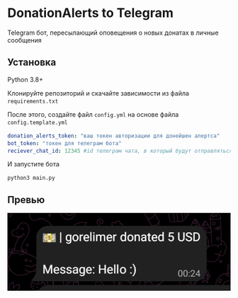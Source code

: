 # DonationAlerts to Telegram
Telegram бот, пересылающий оповещения о новых донатах в личные сообщения
## Установка
 Python 3.8+
 
 Клонируйте репозиторий и скачайте зависимости из файла `requirements.txt`
 
 После этого, создайте файл `config.yml` на основе файла  `config.template.yml`
 ```yaml
donation_alerts_token: "ваш токен авторизации для донейшен алертса"
bot_token: "токен для телеграм бота"
reciever_chat_id: 12345 #id телеграм чата, в который будут отправляться сообщения
 ```

И запустите бота
```
python3 main.py
```

## Превью

![превью](https://raw.githubusercontent.com/gorelimer/donation-alerts-to-telegram/refs/heads/main/preview/preview.png)
